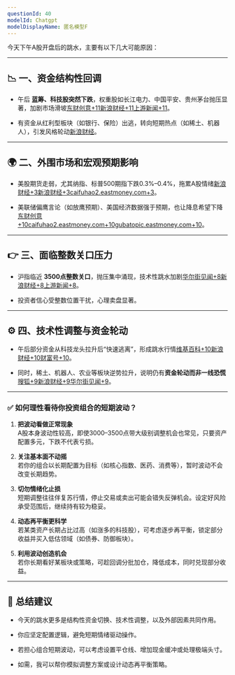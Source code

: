 ```yaml
---
questionId: 40
modelId: Chatgpt
modelDisplayName: 匿名模型F
---
```

今天下午A股开盘后的跳水，主要有以下几大可能原因：

---

## 📉 一、资金结构性回调

- 午后 **蓝筹、科技股突然下跌**，权重股如长江电力、中国平安、贵州茅台抛压显著，加剧市场滑坡[东财创意+11新浪财经+11上游新闻+11](https://finance.sina.com.cn/money/fund/jjzl/2025-05-23/doc-inexpvsa6083718.shtml?utm_source=chatgpt.com)。
    
- 有资金从红利型板块（如银行、保险）出逃，转向短期热点（如稀土、机器人），引发风格轮动[新浪财经](https://finance.sina.com.cn/money/fund/jjzl/2025-05-23/doc-inexpvsa6083718.shtml?utm_source=chatgpt.com)。
    

---

## 🌍 二、外围市场和宏观预期影响

- 美股期货走弱，尤其纳指、标普500期指下跌0.3%–0.4%，拖累A股情绪[新浪财经+3新浪财经+3caifuhao2.eastmoney.com+3](https://finance.sina.com.cn/money/fund/jjzl/2025-05-23/doc-inexpvsa6083718.shtml?utm_source=chatgpt.com)。
    
- 美联储偏鹰言论（如放鹰预期）、美国经济数据强于预期，也让降息希望下降[东财创意+10caifuhao2.eastmoney.com+10gubatopic.eastmoney.com+10](https://caifuhao2.eastmoney.com/news/20250619120150435116890?utm_source=chatgpt.com)。
    

---

## 👉 三、面临整数关口压力

- 沪指临近 **3500点整数关口**，抛压集中涌现，技术性跳水加剧[华尔街见闻+8新浪财经+8上游新闻+8](https://cj.sina.cn/articles/view/1715611514/6642277a001013cz8?utm_source=chatgpt.com)。
    
- 投资者信心受整数位置干扰，心理卖盘显著。
    

---

## ⚙️ 四、技术性调整与资金轮动

- 午后部分资金从科技龙头拉升后“快速逃离”，形成跳水行情[维基百科+10新浪财经+10财富号+10](https://cj.sina.cn/articles/view/1715611514/6642277a001013cz8?utm_source=chatgpt.com)。
    
- 同时，稀土、机器人、农业等板块逆势拉升，说明仍有**资金轮动而非一线恐慌**[搜狐+9新浪财经+9华尔街见闻+9](https://finance.sina.com.cn/stock/stockzmt/2025-06-10/doc-inezqmnn9064468.shtml?utm_source=chatgpt.com)。
    

---

### ✅ 如何理性看待你投资组合的短期波动？

1. **把波动看做正常现象**  
    A股本身波动性较高，即使3000–3500点带大级别调整机会也常见，只要资产配置多元，下跌不代表亏损。
    
2. **关注基本面不动摇**  
    若你的组合以长期配置为目标（如核心指数、医药、消费等），暂时波动不会改变长期趋势。
    
3. **切勿情绪化止损**  
    短期调整往往伴复苏行情，停止交易或卖出可能会错失反弹机会。设定好风险承受范围后，继续持有较为稳妥。
    
4. **动态再平衡更科学**  
    若某类资产长期占比过高（如涨多的科技股），可考虑逐步再平衡，锁定部分收益并买入低估领域（如债券、防御板块）。
    
5. **利用波动创造机会**  
    若你长期看好某板块或策略，可趁回调分批加仓，降低成本，同时兑现部分收益。
    

---

## 🧭 总结建议

- 今天的跳水更多是结构性资金切换、技术性调整，以及外部因素共同作用。
    
- 你应坚定配置逻辑，避免短期情绪驱动操作。
    
- 若担心组合短期波动，可以考虑设置平仓线、增加现金缓冲或处理极端头寸。
    
- 如需，我可以帮你模拟调整方案或设计动态再平衡策略。